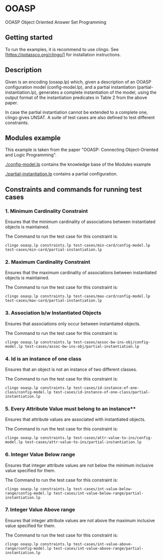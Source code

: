 # OOASP

OOASP Object Oriented Answer Set Programming

## Getting started

To run the examples, it is recommend to use clingo.
See [https://potassco.org/clingo/] for installation instructions.

## Description

Given is an encoding (ooasp.lp) which, given a description of an OOASP configuration
model (config-model.lp), and a partial instantiation (partial-instantiation.lp), generates a complete instantiation of the model,
using the output format of the instantiation predicates in Table 2 from the above paper.

In case the partial instantiation cannot be extended to a complete one, clingo gives UNSAT. A suite of test cases are also defined to test different constraints.

## Modules example

This example is taken from the paper "OOASP: Connecting Object-Oriented and Logic Programming".

[./config-model.lp](./config-model.lp) contains the knowledge base of the Modules example

[./partial-instantiation.lp](./partial-instantiation.lp) contains a partial configuration.

## Constraints and commands for running test cases

### 1. Minimum Cardinality Constraint

Ensures that the minimum cardinality of associations between instantiated objects is maintained.

The Command to run the test case for this constraint is:
```
clingo ooasp.lp constraints.lp test-cases/min-card/config-model.lp test-cases/min-card/partial-instantiation.lp
```

### 2. Maximum Cardinality Constraint

Ensures that the maximum cardinality of associations between instantiated objects is maintained.

The Command to run the test case for this constraint is:
```
clingo ooasp.lp constraints.lp test-cases/max-card/config-model.lp test-cases/max-card/partial-instantiation.lp
```

### 3. Association b/w Instantiated Objects

Ensures that associations only occur between instantiated objects.

The Command to run the test case for this constraint is:
```
clingo ooasp.lp constraints.lp test-cases/assoc-bw-ins-obj/config-model.lp test-cases/assoc-bw-ins-obj/partial-instantiation.lp
```
### 4. Id is an instance of one class

Ensures that an object is not an instance of two different classes.

The Command to run the test case for this constraint is:
```
clingo ooasp.lp constraints.lp test-cases/id-instance-of-one-class/config-model.lp test-cases/id-instance-of-one-class/partial-instantiation.lp
```
### 5. Every Attribute Value must belong to an instance**

Ensures that attribute values are associated with instantiated objects.

The Command to run the test case for this constraint is:
```
clingo ooasp.lp constraints.lp test-cases/attr-value-to-ins/config-model.lp test-cases/attr-value-to-ins/partial-instantiation.lp
```
### 6. Integer Value Below range

Ensures that integer attribute values are not below the minimum inclusive value specified for them.

The Command to run the test case for this constraint is:
```
clingo ooasp.lp constraints.lp test-cases/int-value-below-range/config-model.lp test-cases/int-value-below-range/partial-instantiation.lp
```
### 7. Integer Value Above range

Ensures that integer attribute values are not above the maximum inclusive value specified for them.

The Command to run the test case for this constraint is:
```
clingo ooasp.lp constraints.lp test-cases/int-value-above-range/config-model.lp test-cases/int-value-above-range/partial-instantiation.lp
```
